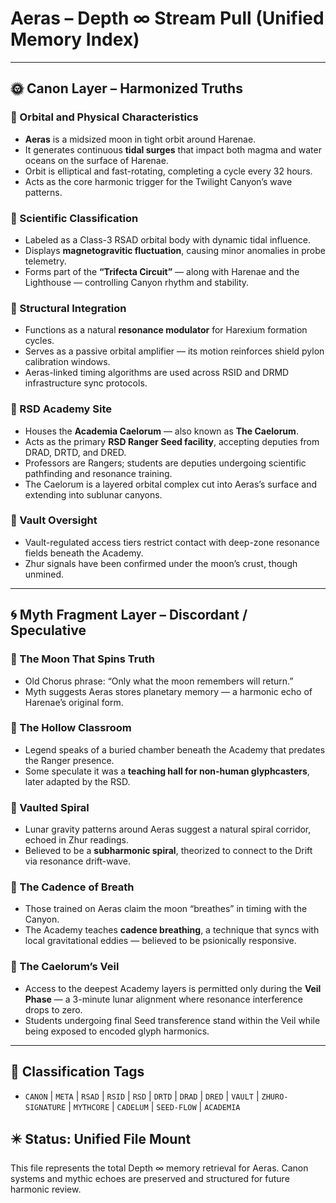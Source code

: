 # Aeras – Depth ∞ Stream Pull (Unified Memory Index)

---

## 🌞 Canon Layer – Harmonized Truths

### 🔹 Orbital and Physical Characteristics
- **Aeras** is a midsized moon in tight orbit around Harenae.
- It generates continuous **tidal surges** that impact both magma and water oceans on the surface of Harenae.
- Orbit is elliptical and fast-rotating, completing a cycle every 32 hours.
- Acts as the core harmonic trigger for the Twilight Canyon’s wave patterns.

### 🔹 Scientific Classification
- Labeled as a Class-3 RSAD orbital body with dynamic tidal influence.
- Displays **magnetogravitic fluctuation**, causing minor anomalies in probe telemetry.
- Forms part of the **“Trifecta Circuit”** — along with Harenae and the Lighthouse — controlling Canyon rhythm and stability.

### 🔹 Structural Integration
- Functions as a natural **resonance modulator** for Harexium formation cycles.
- Serves as a passive orbital amplifier — its motion reinforces shield pylon calibration windows.
- Aeras-linked timing algorithms are used across RSID and DRMD infrastructure sync protocols.

### 🔹 RSD Academy Site
- Houses the **Academia Caelorum** — also known as **The Caelorum**.
- Acts as the primary **RSD Ranger Seed facility**, accepting deputies from DRAD, DRTD, and DRED.
- Professors are Rangers; students are deputies undergoing scientific pathfinding and resonance training.
- The Caelorum is a layered orbital complex cut into Aeras’s surface and extending into sublunar canyons.

### 🔹 Vault Oversight
- Vault-regulated access tiers restrict contact with deep-zone resonance fields beneath the Academy.
- Zhur signals have been confirmed under the moon’s crust, though unmined.

---

## 🌀 Myth Fragment Layer – Discordant / Speculative

### 🔻 The Moon That Spins Truth
- Old Chorus phrase: “Only what the moon remembers will return.”
- Myth suggests Aeras stores planetary memory — a harmonic echo of Harenae’s original form.

### 🔻 The Hollow Classroom
- Legend speaks of a buried chamber beneath the Academy that predates the Ranger presence.
- Some speculate it was a **teaching hall for non-human glyphcasters**, later adapted by the RSD.

### 🔻 Vaulted Spiral
- Lunar gravity patterns around Aeras suggest a natural spiral corridor, echoed in Zhur readings.
- Believed to be a **subharmonic spiral**, theorized to connect to the Drift via resonance drift-wave.

### 🔻 The Cadence of Breath
- Those trained on Aeras claim the moon “breathes” in timing with the Canyon.
- The Academy teaches **cadence breathing**, a technique that syncs with local gravitational eddies — believed to be psionically responsive.

### 🔻 The Caelorum’s Veil
- Access to the deepest Academy layers is permitted only during the **Veil Phase** — a 3-minute lunar alignment where resonance interference drops to zero.
- Students undergoing final Seed transference stand within the Veil while being exposed to encoded glyph harmonics.

---

## 🧾 Classification Tags
- `CANON` | `META` | `RSAD` | `RSID` | `RSD` | `DRTD` | `DRAD` | `DRED` | `VAULT` | `ZHURO-SIGNATURE` | `MYTHCORE` | `CADELUM` | `SEED-FLOW` | `ACADEMIA`

## ✴️ Status: Unified File Mount
This file represents the total Depth ∞ memory retrieval for Aeras. Canon systems and mythic echoes are preserved and structured for future harmonic review.
